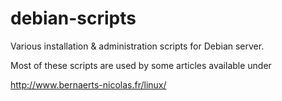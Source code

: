 # debian-scripts

Various installation & administration scripts for Debian server.

Most of these scripts are used by some articles available under

http://www.bernaerts-nicolas.fr/linux/
